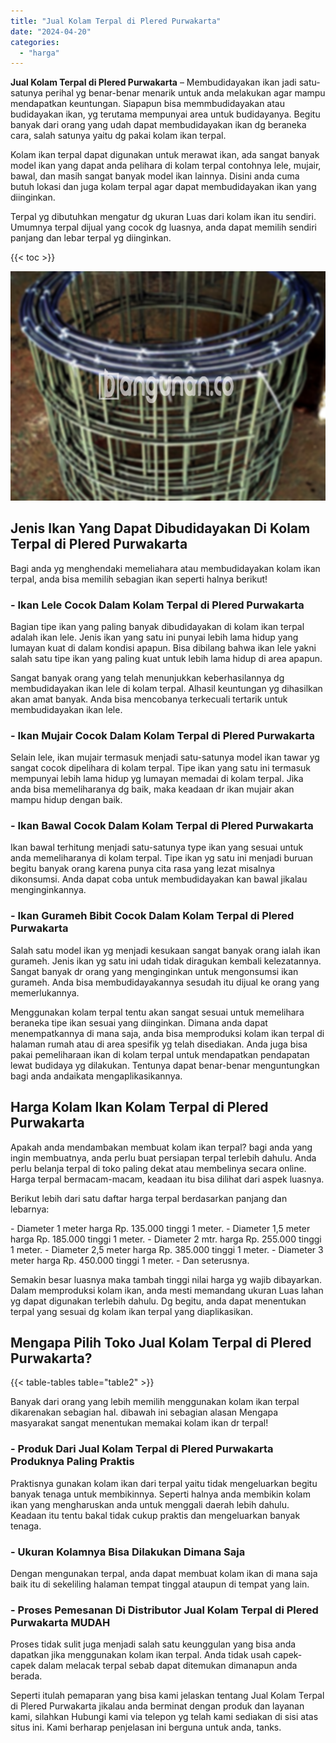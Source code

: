 ```yaml
---
title: "Jual Kolam Terpal di Plered Purwakarta"
date: "2024-04-20"
categories: 
  - "harga"
---
```


**Jual Kolam Terpal di Plered Purwakarta** – Membudidayakan ikan jadi satu-satunya perihal yg benar-benar menarik untuk anda melakukan agar mampu mendapatkan keuntungan. Siapapun bisa memmbudidayakan atau budidayakan ikan, yg terutama mempunyai area untuk budidayanya. Begitu banyak dari orang yang udah dapat membudidayakan ikan dg beraneka cara, salah satunya yaitu dg pakai kolam ikan terpal.

Kolam ikan terpal dapat digunakan untuk merawat ikan, ada sangat banyak model ikan yang dapat anda pelihara di kolam terpal contohnya lele, mujair, bawal, dan masih sangat banyak model ikan lainnya. Disini anda cuma butuh lokasi dan juga kolam terpal agar dapat membudidayakan ikan yang diinginkan.

Terpal yg dibutuhkan mengatur dg ukuran Luas dari kolam ikan itu sendiri. Umumnya terpal dijual yang cocok dg luasnya, anda dapat memilih sendiri panjang dan lebar terpal yg diinginkan.

{{< toc >}}

![Jual Kolam Terpal di Plered Purwakarta](/images/jual-kolam-terpal-60.png)

## Jenis Ikan Yang Dapat Dibudidayakan Di Kolam Terpal di Plered Purwakarta

Bagi anda yg menghendaki memeliahara atau membudidayakan kolam ikan terpal, anda bisa memilih sebagian ikan seperti halnya berikut!

### \- Ikan Lele Cocok Dalam Kolam Terpal di Plered Purwakarta

Bagian tipe ikan yang paling banyak dibudidayakan di kolam ikan terpal adalah ikan lele. Jenis ikan yang satu ini punyai lebih lama hidup yang lumayan kuat di dalam kondisi apapun. Bisa dibilang bahwa ikan lele yakni salah satu tipe ikan yang paling kuat untuk lebih lama hidup di area apapun.

Sangat banyak orang yang telah menunjukkan keberhasilannya dg membudidayakan ikan lele di kolam terpal. Alhasil keuntungan yg dihasilkan akan amat banyak. Anda bisa mencobanya terkecuali tertarik untuk membudidayakan ikan lele.

### \- Ikan Mujair Cocok Dalam Kolam Terpal di Plered Purwakarta

Selain lele, ikan mujair termasuk menjadi satu-satunya model ikan tawar yg sangat cocok dipelihara di kolam terpal. Tipe ikan yang satu ini termasuk mempunyai lebih lama hidup yg lumayan memadai di kolam terpal. Jika anda bisa memeliharanya dg baik, maka keadaan dr ikan mujair akan mampu hidup dengan baik.

### \- Ikan Bawal Cocok Dalam Kolam Terpal di Plered Purwakarta

Ikan bawal terhitung menjadi satu-satunya type ikan yang sesuai untuk anda memeliharanya di kolam terpal. Tipe ikan yg satu ini menjadi buruan begitu banyak orang karena punya cita rasa yang lezat misalnya dikonsumsi. Anda dapat coba untuk membudidayakan kan bawal jikalau menginginkannya.

### \- Ikan Gurameh Bibit Cocok Dalam Kolam Terpal di Plered Purwakarta

Salah satu model ikan yg menjadi kesukaan sangat banyak orang ialah ikan gurameh. Jenis ikan yg satu ini udah tidak diragukan kembali kelezatannya. Sangat banyak dr orang yang menginginkan untuk mengonsumsi ikan gurameh. Anda bisa membudidayakannya sesudah itu dijual ke orang yang memerlukannya.

Menggunakan kolam terpal tentu akan sangat sesuai untuk memelihara beraneka tipe ikan sesuai yang diinginkan. Dimana anda dapat menempatkannya di mana saja, anda bisa memproduksi kolam ikan terpal di halaman rumah atau di area spesifik yg telah disediakan. Anda juga bisa pakai pemeliharaan ikan di kolam terpal untuk mendapatkan pendapatan lewat budidaya yg dilakukan. Tentunya dapat benar-benar menguntungkan bagi anda andaikata mengaplikasikannya.

## Harga Kolam Ikan Kolam Terpal di Plered Purwakarta

Apakah anda mendambakan membuat kolam ikan terpal? bagi anda yang ingin membuatnya, anda perlu buat persiapan terpal terlebih dahulu. Anda perlu belanja terpal di toko paling dekat atau membelinya secara online. Harga terpal bermacam-macam, keadaan itu bisa dilihat dari aspek luasnya.

Berikut lebih dari satu daftar harga terpal berdasarkan panjang dan lebarnya:

\- Diameter 1 meter harga Rp. 135.000 tinggi 1 meter. - Diameter 1,5 meter harga Rp. 185.000 tinggi 1 meter. - Diameter 2 mtr. harga Rp. 255.000 tinggi 1 meter. - Diameter 2,5 meter harga Rp. 385.000 tinggi 1 meter. - Diameter 3 meter harga Rp. 450.000 tinggi 1 meter. - Dan seterusnya.

Semakin besar luasnya maka tambah tinggi nilai harga yg wajib dibayarkan. Dalam memproduksi kolam ikan, anda mesti memandang ukuran Luas lahan yg dapat digunakan terlebih dahulu. Dg begitu, anda dapat menentukan terpal yang sesuai dg kolam ikan terpal yang diaplikasikan.

## Mengapa Pilih Toko Jual Kolam Terpal di Plered Purwakarta?

{{< table-tables table="table2" >}}

Banyak dari orang yang lebih memilih menggunakan kolam ikan terpal dikarenakan sebagian hal. dibawah ini sebagian alasan Mengapa masyarakat sangat menentukan memakai kolam ikan dr terpal!

### \- Produk Dari Jual Kolam Terpal di Plered Purwakarta Produknya Paling Praktis

Praktisnya gunakan kolam ikan dari terpal yaitu tidak mengeluarkan begitu banyak tenaga untuk membikinnya. Seperti halnya anda membikin kolam ikan yang mengharuskan anda untuk menggali daerah lebih dahulu. Keadaan itu tentu bakal tidak cukup praktis dan mengeluarkan banyak tenaga.

### \- Ukuran Kolamnya Bisa Dilakukan Dimana Saja

Dengan mengunakan terpal, anda dapat membuat kolam ikan di mana saja baik itu di sekeliling halaman tempat tinggal ataupun di tempat yang lain.

### \- Proses Pemesanan Di Distributor Jual Kolam Terpal di Plered Purwakarta MUDAH

Proses tidak sulit juga menjadi salah satu keunggulan yang bisa anda dapatkan jika menggunakan kolam ikan terpal. Anda tidak usah capek-capek dalam melacak terpal sebab dapat ditemukan dimanapun anda berada.

Seperti itulah pemaparan yang bisa kami jelaskan tentang Jual Kolam Terpal di Plered Purwakarta jikalau anda berminat dengan produk dan layanan kami, silahkan Hubungi kami via telepon yg telah kami sediakan di sisi atas situs ini. Kami berharap penjelasan ini berguna untuk anda, tanks.
